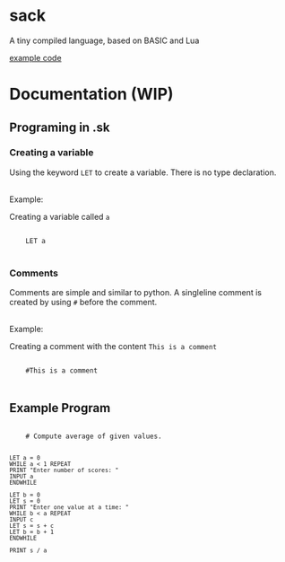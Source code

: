 # sack
A tiny compiled language, based on BASIC and Lua

[example code](./example.sk)


# Documentation (WIP)
## Programing in .sk
### Creating a variable
Using the keyword `LET` to create a variable. There is no type declaration.

<br>
Example:

Creating a variable called `a`

<code>
    LET a
</code>

<br>

### Comments
Comments are simple and similar to python. A singleline comment is created by using `#` before the comment.

<br>
Example:

Creating a comment with the content `This is a comment`

<code>
    #This is a comment
</code>


<br>

## Example Program
<code>
    # Compute average of given values.

    LET a = 0
    WHILE a < 1 REPEAT
    PRINT "Enter number of scores: "
    INPUT a
    ENDWHILE

    LET b = 0
    LET s = 0
    PRINT "Enter one value at a time: "
    WHILE b < a REPEAT
    INPUT c
    LET s = s + c
    LET b = b + 1
    ENDWHILE

    PRINT s / a
</code>